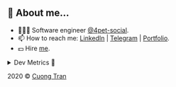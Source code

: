 ## 🦄 About me...

- 🧑🏻‍💻 Software engineer [@4pet-social](https://github.com/4pet-social).
- 📫 How to reach me: [LinkedIn](https://linkedin.com/in/103cuong) | [Telegram](https://t.me/cuong103) | [Portfolio](https://103cuong.github.io/).
- 💵 Hire [me](mailto:103cuong@gmail.com).

<details><summary>Dev Metrics 💅</summary>

<!--START_SECTION:waka-->
![Profile Views](http://img.shields.io/badge/Profile%20Views-60-blue)

![Lines of code](https://img.shields.io/badge/From%20Hello%20World%20I%27ve%20Written-17.6%20million%20lines%20of%20code-blue)

**🐱 My Github Data** 

> 🏆 2,593 Contributions in the Year 2020
 > 
> 📦 503.0 kB Used in Github's Storage 
 > 
> 💼 Opted to Hire
 > 
> 📜 159 Public Repositories
 > 
> 🔑 1 Private Repository 
 > 
**I'm a Night 🦉** 

```text
🌞 Morning    44 commits     ██░░░░░░░░░░░░░░░░░░░░░░░   10.26% 
🌆 Daytime    130 commits    ███████░░░░░░░░░░░░░░░░░░   30.3% 
🌃 Evening    156 commits    █████████░░░░░░░░░░░░░░░░   36.36% 
🌙 Night      99 commits     █████░░░░░░░░░░░░░░░░░░░░   23.08%

```
📅 **I'm Most Productive on Thursday** 

```text
Monday       52 commits     ███░░░░░░░░░░░░░░░░░░░░░░   12.12% 
Tuesday      65 commits     ███░░░░░░░░░░░░░░░░░░░░░░   15.15% 
Wednesday    40 commits     ██░░░░░░░░░░░░░░░░░░░░░░░   9.32% 
Thursday     98 commits     █████░░░░░░░░░░░░░░░░░░░░   22.84% 
Friday       58 commits     ███░░░░░░░░░░░░░░░░░░░░░░   13.52% 
Saturday     51 commits     ███░░░░░░░░░░░░░░░░░░░░░░   11.89% 
Sunday       65 commits     ███░░░░░░░░░░░░░░░░░░░░░░   15.15%

```


📊 **This Week I Spent My Time On** 

```text
⌚︎ Time Zone: Asia/Ho_Chi_Minh

💬 Programming Languages: 
TypeScript               17 hrs 58 mins      ██████████░░░░░░░░░░░░░░░   43.49% 
YAML                     10 hrs 47 mins      ██████░░░░░░░░░░░░░░░░░░░   26.12% 
JSON                     4 hrs 8 mins        ██░░░░░░░░░░░░░░░░░░░░░░░   10.04% 
Bash                     3 hrs 21 mins       ██░░░░░░░░░░░░░░░░░░░░░░░   8.11% 
SQL                      1 hr 19 mins        ░░░░░░░░░░░░░░░░░░░░░░░░░   3.2%

🔥 Editors: 
WebStorm                 33 hrs 8 mins       ████████████████████░░░░░   80.19% 
VS Code                  7 hrs 22 mins       ████░░░░░░░░░░░░░░░░░░░░░   17.86% 
Sublime Text             18 mins             ░░░░░░░░░░░░░░░░░░░░░░░░░   0.75% 
GoLand                   14 mins             ░░░░░░░░░░░░░░░░░░░░░░░░░   0.6% 
DataGrip                 14 mins             ░░░░░░░░░░░░░░░░░░░░░░░░░   0.6%

```

**I Mostly Code in TypeScript** 

```text
TypeScript               44 repos            ███████████░░░░░░░░░░░░░░   44.9% 
JavaScript               24 repos            ██████░░░░░░░░░░░░░░░░░░░   24.49% 
Go                       18 repos            ████░░░░░░░░░░░░░░░░░░░░░   18.37% 
Shell                    3 repos             ░░░░░░░░░░░░░░░░░░░░░░░░░   3.06% 
Dart                     2 repos             ░░░░░░░░░░░░░░░░░░░░░░░░░   2.04%

```



<!--END_SECTION:waka-->
</details>

2020 © [Cuong Tran](https://github.com/103cuong)
